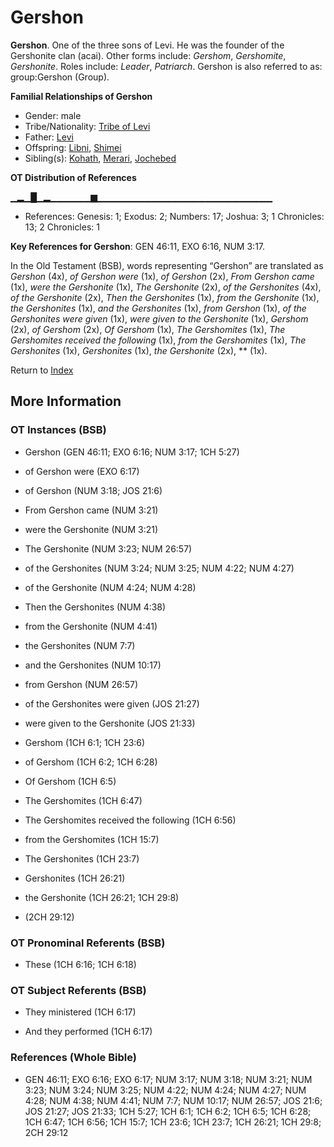 # Gershon
**Gershon**. 
One of the three sons of Levi. He was the founder of the Gershonite clan (acai). 
Other forms include: 
*Gershom*, *Gershomite*, *Gershonite*. 
Roles include: 
_Leader_, _Patriarch_. 
Gershon is also referred to as: 
group:Gershon (Group). 




**Familial Relationships of Gershon**


* Gender: male
* Tribe/Nationality: [Tribe of Levi](../../../groups/md/acai/Levi.md)
* Father: [Levi](Levi.3.md)
* Offspring: [Libni](Libni.md), [Shimei](Shimei.4.md)
* Sibling(s): [Kohath](Kohath.md), [Merari](Merari.md), [Jochebed](Jochebed.md)


**OT Distribution of References**

▁▂▁█▁▂▁▁▁▁▁▁▆▁▁▁▁▁▁▁▁▁▁▁▁▁▁▁▁▁▁▁▁▁▁▁▁▁▁
* References: Genesis: 1; Exodus: 2; Numbers: 17; Joshua: 3; 1 Chronicles: 13; 2 Chronicles: 1



**Key References for Gershon**: 
GEN 46:11, EXO 6:16, NUM 3:17. 


In the Old Testament (BSB), words representing “Gershon” are translated as 
*Gershon* (4x), *of Gershon were* (1x), *of Gershon* (2x), *From Gershon came* (1x), *were the Gershonite* (1x), *The Gershonite* (2x), *of the Gershonites* (4x), *of the Gershonite* (2x), *Then the Gershonites* (1x), *from the Gershonite* (1x), *the Gershonites* (1x), *and the Gershonites* (1x), *from Gershon* (1x), *of the Gershonites were given* (1x), *were given to the Gershonite* (1x), *Gershom* (2x), *of Gershom* (2x), *Of Gershom* (1x), *The Gershomites* (1x), *The Gershomites received the following* (1x), *from the Gershomites* (1x), *The Gershonites* (1x), *Gershonites* (1x), *the Gershonite* (2x), ** (1x). 




Return to [Index](00-Index.md)

## More Information

### OT Instances (BSB)

* Gershon (GEN 46:11; EXO 6:16; NUM 3:17; 1CH 5:27)

* of Gershon were (EXO 6:17)

* of Gershon (NUM 3:18; JOS 21:6)

* From Gershon came (NUM 3:21)

* were the Gershonite (NUM 3:21)

* The Gershonite (NUM 3:23; NUM 26:57)

* of the Gershonites (NUM 3:24; NUM 3:25; NUM 4:22; NUM 4:27)

* of the Gershonite (NUM 4:24; NUM 4:28)

* Then the Gershonites (NUM 4:38)

* from the Gershonite (NUM 4:41)

* the Gershonites (NUM 7:7)

* and the Gershonites (NUM 10:17)

* from Gershon (NUM 26:57)

* of the Gershonites were given (JOS 21:27)

* were given to the Gershonite (JOS 21:33)

* Gershom (1CH 6:1; 1CH 23:6)

* of Gershom (1CH 6:2; 1CH 6:28)

* Of Gershom (1CH 6:5)

* The Gershomites (1CH 6:47)

* The Gershomites received the following (1CH 6:56)

* from the Gershomites (1CH 15:7)

* The Gershonites (1CH 23:7)

* Gershonites (1CH 26:21)

* the Gershonite (1CH 26:21; 1CH 29:8)

*  (2CH 29:12)



### OT Pronominal Referents (BSB)

* These (1CH 6:16; 1CH 6:18)



### OT Subject Referents (BSB)

* They ministered (1CH 6:17)

* And they performed (1CH 6:17)



### References (Whole Bible)

* GEN 46:11; EXO 6:16; EXO 6:17; NUM 3:17; NUM 3:18; NUM 3:21; NUM 3:23; NUM 3:24; NUM 3:25; NUM 4:22; NUM 4:24; NUM 4:27; NUM 4:28; NUM 4:38; NUM 4:41; NUM 7:7; NUM 10:17; NUM 26:57; JOS 21:6; JOS 21:27; JOS 21:33; 1CH 5:27; 1CH 6:1; 1CH 6:2; 1CH 6:5; 1CH 6:28; 1CH 6:47; 1CH 6:56; 1CH 15:7; 1CH 23:6; 1CH 23:7; 1CH 26:21; 1CH 29:8; 2CH 29:12



